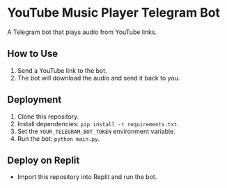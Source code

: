 # YouTube Music Player Telegram Bot

A Telegram bot that plays audio from YouTube links.

## How to Use
1. Send a YouTube link to the bot.
2. The bot will download the audio and send it back to you.

## Deployment
1. Clone this repository.
2. Install dependencies: `pip install -r requirements.txt`.
3. Set the `YOUR_TELEGRAM_BOT_TOKEN` environment variable.
4. Run the bot: `python main.py`.

## Deploy on Replit
- Import this repository into Replit and run the bot.